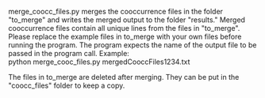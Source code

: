 merge_coocc_files.py merges the cooccurrence files in the folder "to_merge" and writes the
merged output to the folder "results." Merged cooccurrence files contain all unique lines from the
files in "to_merge". Please replace the example files in to_merge with your own
files before running the program. The program expects the name of the output file to be passed in the program
call. Example:  
python merge_cooc_files.py mergedCooccFiles1234.txt

The files in to_merge are deleted after merging. They can be put in the "coocc_files" folder to keep
a copy.
